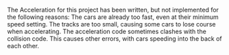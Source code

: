 The Acceleration for this project has been written, but not implemented for the following reasons:
The cars are already too fast, even at their minimum speed setting.
The tracks are too small, causing some cars to lose course when accelerating.
The acceleration code sometimes clashes with the collision code.
	This causes other errors, with cars speeding into the back of each other.
	
